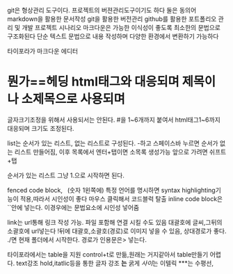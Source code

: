 git은 형상관리 도구이다. 프로젝트의 버젼관리도구이기도 하다 둘은 동의어
markdown을 활용한 문서작성
git을 활용한 버전관리
github를 활용한 포트폴리오 관리 및 개발 프로젝트 시나리오
마크다운은 가능한 이식성이 좋도록 최소한의 문법으로 구조화된다
단순 텍스트 문법으로 내용 작성하며 다양한 환경에서 변환하기 가능하다

타이포라가 마크다운 에디터
# 뭔가==헤딩 html태그와 대응되며 제목이나 소제목으로 사용되며
글자크기조정을 위해서 사용되서는 안된다. #을 1~6개까지 붙여서 html태그1~6까지
대응되며 크기도 조정된다.

list는 순서가 있는 리스트, 없는 리스트로 구성된다.
-하고 스페이스바 누르면 순서가 없는 리스트 만들어짐, 이후 목록에서 엔터+탭이면
소목록 생성가능
앞으로 가려면 쉬프트+탭

순서가 있는 리스트
그냥 1.으로 시작하면 된다.

fenced code block, ``` ```(숫자 1왼쪽에)
특정 언어를 명시하면 syntax highlighting기능이 적용,따라서 시인성이 좋다
마우스 클릭해서 코드블럭 탈출
inline code block은 ``안에 넣는다. 이경우에는 문법요소에 시인성 넣어줌

link는 url통해 링크 작성 가능. 파일 포함해 연결 시킬 수도 있음
대괄호에 글씨,그뒤의 소괄호에 url넣는다
!뒤에 대괄호,소괄호(경로)로 이미지 넣을 수 있음, 상대경로가 좋다.
./면 현재 폴더에서 시작한다. 경로가
인용문은> 넣는다.

타이포라에서는 table을 지원 control+t로 만듦,원래는 거지같아서 table만들기 어렵다.
text강조 hold,itatlic등을 통한 글자 강조
**는** 굵게
*사이*는 이텔릭
***는 수평선,
